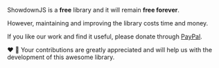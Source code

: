 ShowdownJS is a **free** library and it will remain **free forever**.

However, maintaining and improving the library costs time and money.

If you like our work and find it useful, please donate through [PayPal](https://www.paypal.me/tiviesantos).

:heart: :pray: Your contributions are greatly appreciated and will help us with the development of this awesome library.